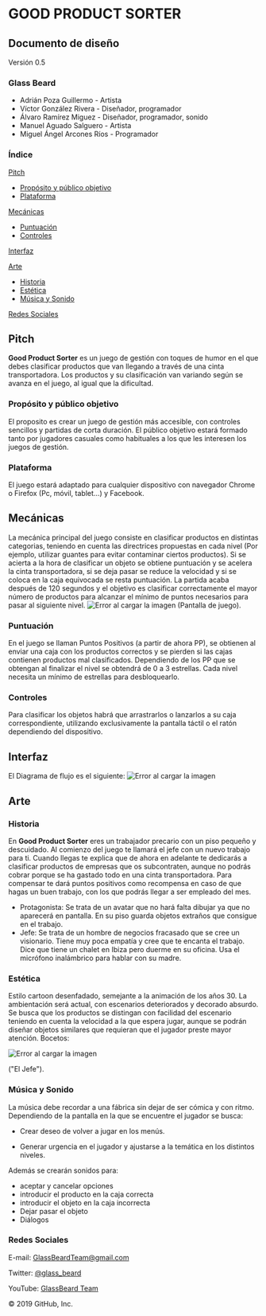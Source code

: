 # GOOD PRODUCT SORTER

## Documento de diseño
Versión 0.5

### Glass Beard

- Adrián Poza Guillermo - Artista 
- Víctor González Rivera - Diseñador, programador
- Álvaro Ramírez Miguez - Diseñador, programador, sonido
- Manuel Aguado Salguero - Artista
- Miguel Ángel Arcones Ríos - Programador 

### Índice
[Pitch](https://github.com/GlassBeardTeam/GoodProductSorter/blob/master/README.md#pitch)
  * [Propósito y público objetivo](https://github.com/GlassBeardTeam/GoodProductSorter/blob/master/README.md#prop%C3%B3sito-y-p%C3%BAblico-objetivo)
  * [Plataforma](https://github.com/GlassBeardTeam/GoodProductSorter/blob/master/README.md#plataforma)
  
[Mecánicas](https://github.com/GlassBeardTeam/GoodProductSorter/blob/master/README.md#mec%C3%A1nicas)
  * [Puntuación](https://github.com/GlassBeardTeam/GoodProductSorter/blob/master/README.md#puntuaci%C3%B3n)
  * [Controles](https://github.com/GlassBeardTeam/GoodProductSorter/blob/master/README.md#controles)
  
[Interfaz](https://github.com/GlassBeardTeam/GoodProductSorter/blob/master/README.md#interfaz)

[Arte](https://github.com/GlassBeardTeam/GoodProductSorter/blob/master/README.md#arte)
  * [Historia](https://github.com/GlassBeardTeam/GoodProductSorter/blob/master/README.md#historia)
  * [Estética](https://github.com/GlassBeardTeam/GoodProductSorter/blob/master/README.md#est%C3%A9tica)
  * [Música y Sonido](https://github.com/GlassBeardTeam/GoodProductSorter/blob/master/README.md#m%C3%BAsica-y-sonido)
  
[Redes Sociales](https://github.com/GlassBeardTeam/GoodProductSorter/blob/master/README.md#redes-sociales)
## Pitch
__Good Product Sorter__ es un juego de gestión con toques de humor en el que debes clasificar productos que van llegando a través de una cinta transportadora. Los productos y su clasificación van variando según se avanza en el juego, al igual que la dificultad.  
### Propósito y público objetivo
El proposito es crear un juego de gestión más accesible, con controles sencillos y partidas de corta duración.
El público objetivo estará formado tanto por jugadores casuales como habituales a los que les interesen los juegos de gestión. 
### Plataforma
El juego estará adaptado para cualquier dispositivo con navegador Chrome o Firefox (Pc, móvil, tablet...) y Facebook.
## Mecánicas
La mecánica principal del juego consiste en clasificar productos en distintas categorias, teniendo en cuenta las directrices propuestas en cada nivel (Por ejemplo, utilizar guantes para evitar contaminar ciertos productos). 
Si se acierta a la hora de clasificar un objeto se obtiene puntuación y se acelera la cinta transportadora, si se deja pasar se reduce la velocidad y si se coloca en la caja equivocada se resta puntuación.
La partida acaba después de 120 segundos y el objetivo es clasificar correctamente el mayor número de productos para alcanzar el mínimo de puntos necesarios para pasar al siguiente nivel.
![Error al cargar la imagen](https://github.com/GlassBeardTeam/GoodProductSorter/blob/master/GDD%20Images/PantallaJuego.png)
(Pantalla de juego).
### Puntuación
En el juego se llaman Puntos Positivos (a partir de ahora PP), se obtienen al enviar una caja con los productos correctos y se pierden si las cajas contienen productos mal clasificados. Dependiendo de los PP que se obtengan al finalizar el nivel se obtendrá de 0 a 3 estrellas. Cada nivel necesita un mínimo de estrellas para desbloquearlo.
### Controles
Para clasificar los objetos habrá que arrastrarlos o lanzarlos a su caja correspondiente, utilizando exclusivamente la pantalla táctil o el ratón dependiendo del dispositivo.
## Interfaz
El Diagrama de flujo es el siguiente:
![Error al cargar la imagen](https://github.com/GlassBeardTeam/GoodProductSorter/blob/master/GDD%20Images/FlowChartProductSorter.png)
## Arte
### Historia
En __Good Product Sorter__ eres un trabajador precario con un piso pequeño y descuidado. 
Al comienzo del juego te llamará el jefe con un nuevo trabajo para ti. Cuando llegas te explica que de ahora en adelante te dedicarás a clasificar productos de empresas que os subcontraten, aunque no podrás cobrar porque se ha gastado todo en una cinta transportadora. Para compensar te dará puntos positivos como recompensa en caso de que hagas un buen trabajo, con los que podrás llegar a ser empleado del mes.

- Protagonista: Se trata de un avatar que no hará falta dibujar ya que no aparecerá en pantalla. En su piso guarda objetos extraños que consigue en el trabajo.
- Jefe: Se trata de un hombre de negocios fracasado que se cree un visionario. Tiene muy poca empatía y cree que te encanta el trabajo. Dice que tiene un chalet en Ibiza pero duerme en su oficina. Usa el micrófono inalámbrico para hablar con su madre.
### Estética
Estilo cartoon desenfadado, semejante a la animación de los años 30. La ambientación será actual, con escenarios deteriorados y decorado absurdo. Se busca que los productos se distingan con facilidad del escenario teniendo en cuenta la velocidad a la que espera jugar, aunque se podrán diseñar objetos similares que requieran que el jugador preste mayor atención.
Bocetos:

![Error al cargar la imagen](https://github.com/GlassBeardTeam/GoodProductSorter/blob/AllBranch/GDD%20Images/Jefe2.png)

("El Jefe").

### Música y Sonido
La música debe recordar a una fábrica sin dejar de ser cómica y con ritmo. Dependiendo de la pantalla en la que se encuentre el jugador se busca:

- Crear deseo de volver a jugar en los menús.

- Generar urgencia en el jugador y ajustarse a la temática en los distintos niveles.

Además se crearán sonidos para:
- aceptar y cancelar opciones 
- introducir el producto en la caja correcta
- introducir el objeto en la caja incorrecta
- Dejar pasar el objeto
- Diálogos

### Redes Sociales
E-mail: GlassBeardTeam@gmail.com

Twitter: [@glass_beard](https://twitter.com/glass_beard)

YouTube: [GlassBeard Team](https://www.youtube.com/channel/UCJsIbbIKmbcrgtMvDwL1Ogw/featured?view_as=subscriber)


© 2019 GitHub, Inc.
